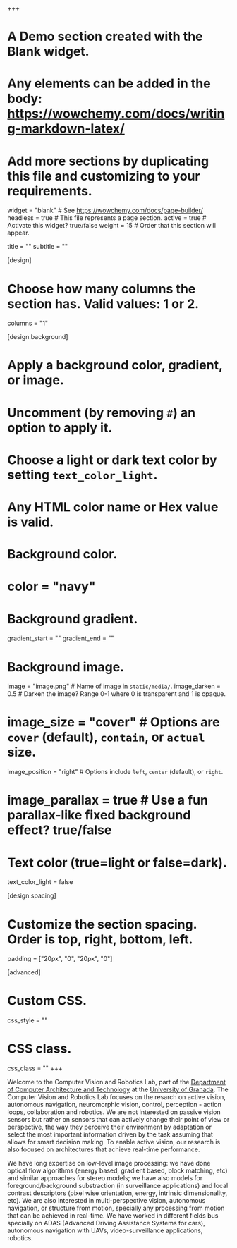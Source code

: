 +++
# A Demo section created with the Blank widget.
# Any elements can be added in the body: https://wowchemy.com/docs/writing-markdown-latex/
# Add more sections by duplicating this file and customizing to your requirements.

widget = "blank"  # See https://wowchemy.com/docs/page-builder/
headless = true  # This file represents a page section.
active = true  # Activate this widget? true/false
weight = 15  # Order that this section will appear.

title = ""
subtitle = ""

[design]
  # Choose how many columns the section has. Valid values: 1 or 2.
  columns = "1"

[design.background]
  # Apply a background color, gradient, or image.
  #   Uncomment (by removing `#`) an option to apply it.
  #   Choose a light or dark text color by setting `text_color_light`.
  #   Any HTML color name or Hex value is valid.

  # Background color.
  # color = "navy"
  
  # Background gradient.
  gradient_start = ""
  gradient_end = ""
  
  # Background image.
  image = "image.png"  # Name of image in `static/media/`.
  image_darken = 0.5  # Darken the image? Range 0-1 where 0 is transparent and 1 is opaque.
  # image_size = "cover"  #  Options are `cover` (default), `contain`, or `actual` size.
  image_position = "right"  # Options include `left`, `center` (default), or `right`.
  # image_parallax = true  # Use a fun parallax-like fixed background effect? true/false
  
  # Text color (true=light or false=dark).
  text_color_light = false

[design.spacing]
  # Customize the section spacing. Order is top, right, bottom, left.
  padding = ["20px", "0", "20px", "0"]

[advanced]
 # Custom CSS. 
 css_style = ""
 
 # CSS class.
 css_class = ""
+++

Welcome to the Computer Vision and Robotics Lab, part of the [Department of Computer Architecture and Technology](https://www.google.com) at the [University of Granada](https://www.ugr.es). The Computer Vision and Robotics Lab focuses on the resarch on active vision, autonomous navigation, neuromorphic vision, control, perception - action loops, collaboration and robotics. We are not interested on passive vision sensors but rather on sensors that can actively change their point of view or perspective, the way they perceive their environment by adaptation or select the most important information driven by the task assuming that allows for smart decision making. To enable active vision, our research is also focused on architectures that achieve real-time performance.

We have long expertise on low-level image processing: we have done optical flow algorithms (energy based, gradient based, block matching, etc) and similar approaches for stereo models; we have also models for foreground/background substraction (in surveillance applications) and local contrast descriptors (pixel wise orientation, energy, intrinsic dimensionality, etc). We are also interested in multi-perspective vision, autonomous navigation, or structure from motion, specially any processing from motion that can be achieved in real-time. We have worked in different fields bus specially on ADAS (Advanced Driving Assistance Systems for cars), autonomous navigation with UAVs, video-surveillance applications, robotics. 


